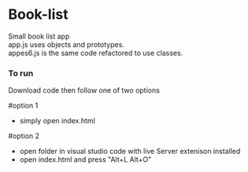 # Book-list
Small book list app  
app.js uses objects and prototypes.   
appes6.js is the same code refactored to use classes.  

### To run

Download code then follow one of two options

#option 1

* simply open index.html

#option 2 

* open folder in visual studio code with live Server extenison installed
* open index.html and press  "Alt+L Alt+O"
